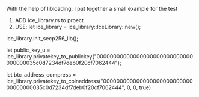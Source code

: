 With the help of libloading, I put together a small example for the test

1. ADD ice_library.rs to proect
2. USE:
let ice_library = ice_library::IceLibrary::new();

ice_library.init_secp256_lib();

let public_key_u = ice_library.privatekey_to_publickey("00000000000000000000000000000000000035c0d7234df7deb0f20cf7062444");

let btc_address_compress = ice_library.privatekey_to_coinaddress("00000000000000000000000000000000000035c0d7234df7deb0f20cf7062444", 0, 0, true)
